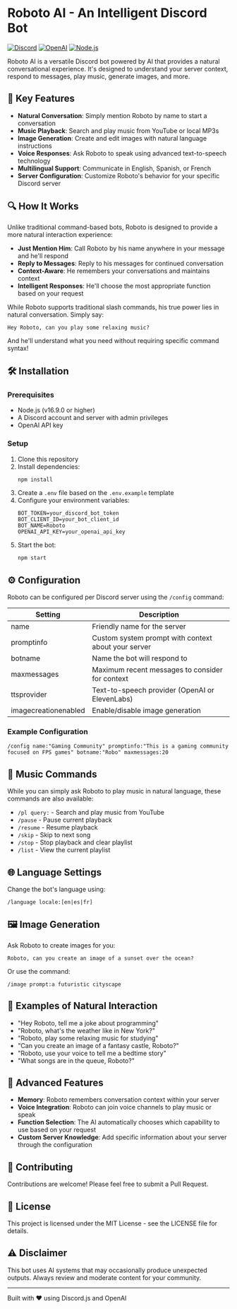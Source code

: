 # Roboto AI - An Intelligent Discord Bot

[![Discord](https://img.shields.io/badge/Discord-7289DA?style=for-the-badge&logo=discord&logoColor=white)](https://discord.com/)
[![OpenAI](https://img.shields.io/badge/OpenAI-412991?style=for-the-badge&logo=openai&logoColor=white)](https://openai.com/)
[![Node.js](https://img.shields.io/badge/Node.js-339933?style=for-the-badge&logo=nodedotjs&logoColor=white)](https://nodejs.org/)

Roboto AI is a versatile Discord bot powered by AI that provides a natural conversational experience. It's designed to understand your server context, respond to messages, play music, generate images, and more.

## 🌟 Key Features

- **Natural Conversation**: Simply mention Roboto by name to start a conversation
- **Music Playback**: Search and play music from YouTube or local MP3s
- **Image Generation**: Create and edit images with natural language instructions
- **Voice Responses**: Ask Roboto to speak using advanced text-to-speech technology
- **Multilingual Support**: Communicate in English, Spanish, or French
- **Server Configuration**: Customize Roboto's behavior for your specific Discord server

## 🔍 How It Works

Unlike traditional command-based bots, Roboto is designed to provide a more natural interaction experience:

- **Just Mention Him**: Call Roboto by his name anywhere in your message and he'll respond
- **Reply to Messages**: Reply to his messages for continued conversation
- **Context-Aware**: He remembers your conversations and maintains context
- **Intelligent Responses**: He'll choose the most appropriate function based on your request

While Roboto supports traditional slash commands, his true power lies in natural conversation. Simply say:

```
Hey Roboto, can you play some relaxing music?
```

And he'll understand what you need without requiring specific command syntax!

## 🛠️ Installation

### Prerequisites
- Node.js (v16.9.0 or higher)
- A Discord account and server with admin privileges
- OpenAI API key

### Setup
1. Clone this repository
2. Install dependencies:
   ```bash
   npm install
   ```
3. Create a `.env` file based on the `.env.example` template
4. Configure your environment variables:
   ```
   BOT_TOKEN=your_discord_bot_token
   BOT_CLIENT_ID=your_bot_client_id
   BOT_NAME=Roboto
   OPENAI_API_KEY=your_openai_api_key
   ```
5. Start the bot:
   ```bash
   npm start
   ```

## ⚙️ Configuration

Roboto can be configured per Discord server using the `/config` command:

| Setting | Description |
|---------|-------------|
| name | Friendly name for the server |
| promptinfo | Custom system prompt with context about your server |
| botname | Name the bot will respond to |
| maxmessages | Maximum recent messages to consider for context |
| ttsprovider | Text-to-speech provider (OpenAI or ElevenLabs) |
| imagecreationenabled | Enable/disable image generation |

### Example Configuration
```
/config name:"Gaming Community" promptinfo:"This is a gaming community focused on FPS games" botname:"Robo" maxmessages:20
```

## 🎵 Music Commands

While you can simply ask Roboto to play music in natural language, these commands are also available:

- `/pl query:` - Search and play music from YouTube
- `/pause` - Pause current playback
- `/resume` - Resume playback
- `/skip` - Skip to next song
- `/stop` - Stop playback and clear playlist
- `/list` - View the current playlist

## 🌐 Language Settings

Change the bot's language using:
```
/language locale:[en|es|fr]
```

## 🖼️ Image Generation

Ask Roboto to create images for you:
```
Roboto, can you create an image of a sunset over the ocean?
```

Or use the command:
```
/image prompt:a futuristic cityscape
```

## 📝 Examples of Natural Interaction

- "Hey Roboto, tell me a joke about programming"
- "Roboto, what's the weather like in New York?"
- "Roboto, play some relaxing music for studying"
- "Can you create an image of a fantasy castle, Roboto?"
- "Roboto, use your voice to tell me a bedtime story"
- "What songs are in the queue, Roboto?"

## 🧩 Advanced Features

- **Memory**: Roboto remembers conversation context within your server
- **Voice Integration**: Roboto can join voice channels to play music or speak
- **Function Selection**: The AI automatically chooses which capability to use based on your request
- **Custom Server Knowledge**: Add specific information about your server through the configuration

## 🤝 Contributing

Contributions are welcome! Please feel free to submit a Pull Request.

## 📄 License

This project is licensed under the MIT License - see the LICENSE file for details.

## ⚠️ Disclaimer

This bot uses AI systems that may occasionally produce unexpected outputs. Always review and moderate content for your community.

---

Built with ❤️ using Discord.js and OpenAI